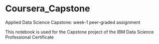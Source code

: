 # Coursera_Capstone
Applied Data Science Capstone: week-1 peer-graded assignment


This notebook is used for the Capstone project of the IBM Data Science Professional Certificate
